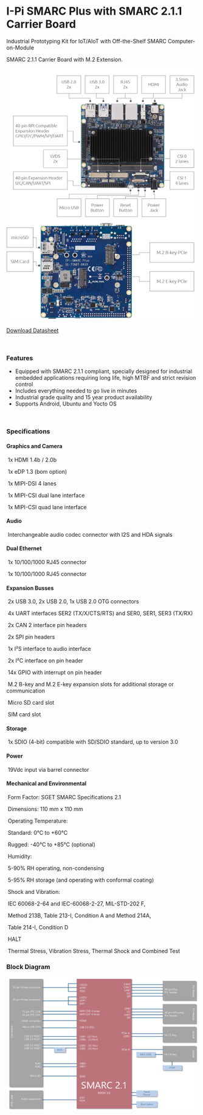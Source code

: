 I-Pi SMARC Plus with SMARC 2.1.1 Carrier Board 
===


Industrial Prototyping Kit for IoT/AIoT with Off-the-Shelf SMARC Computer-on-Module

SMARC 2.1.1 Carrier Board with M.2 Extension.

<img src="UserInterfaces.assets/I-Pi-SMARC-IMX8M-Plus-interfaces-B.jpg" alt="img" style="zoom: 67%; margin-left: auto; margin-right: auto; display: block;" />

<img src="UserInterfaces.assets/I-Pi-SMARC-IMX8M-Plus-interfaces-A.png" alt="img" style="zoom: 67%; margin-left: auto; margin-right: auto; display: block;" />



[Download Datasheet](https://hq0epm0west0us0storage.blob.core.windows.net/$web/public/SMARC/LEC-iMX8MP/documentation/I-Pi-SMARC-IMX8M-Plus-datasheet-20210427.pdf)

<br>

<div class = "bullets">

### **Features**


*	Equipped with SMARC 2.1.1 compliant, specially designed for
industrial embedded applications requiring long life, high MTBF and
strict revision control
* Includes everything needed to go live in minutes
* Industrial grade quality and 15 year product availability
*  Supports Android, Ubuntu and Yocto OS
<br>

### **Specifications**

#### Graphics and Camera

​	1x HDMI 1.4b / 2.0b 

​    1x eDP 1.3 (bom option) 

​    1x MIPI-DSI 4 lanes  

​    1x MIPI-CSI dual lane interface  

​    1x MIPI-CSI quad lane interface 

#### **Audio**	 

​    Interchangeable audio codec connector with I2S and HDA signals 

#### **Dual Ethernet**	 

​    1x 10/100/1000 RJ45 connector 

​    1x 10/100/1000 RJ45 connector 

#### **Expansion Busses**	 

​     2x USB 3.0, 2x USB 2.0, 1x USB 2.0 OTG connectors 

​     4x UART interfaces SER2 (TX/X/CTS/RTS) and SER0, SER1, SER3 (TX/RX) 

​     2x CAN 2 interface pin headers 

​     2x SPI pin headers 

​     1x I²S interface to audio interface  

​     2x I²C interface on pin header 

​     14x GPIO with interrupt on pin header

​      M.2 B-key and M.2 E-key expansion slots for additional storage or communication

​      Micro SD card slot

​      SIM card slot

#### **Storage**	 

​      1x SDIO (4-bit) compatible with SD/SDIO standard, up to version 3.0 

#### **Power** 

​      19Vdc input via barrel connector 

#### **Mechanical and Environmental**	 

​      Form Factor: SGET SMARC Specifications 2.1 

​      Dimensions: 110 mm x 110 mm 

​      Operating Temperature:	

​            Standard: 0°C to +60°C 

​            Rugged: -40°C to +85°C (optional) 

​       Humidity:

​            5-90% RH operating, non-condensing 

​            5-95% RH storage (and operating with conformal coating) 

​       Shock and Vibration:	

​            IEC 60068-2-64 and IEC-60068-2-27, MIL-STD-202 F,  

​            Method 213B, Table 213-I, Condition A and Method 214A,  

​            Table 214-I, Condition D 

​        HALT			

​             Thermal Stress, Vibration Stress, Thermal Shock and Combined Test 



### **Block Diagram** 

<center>
<img src="CarrierIntroduction.assets/block_diagram-1616579611776.PNG"   /> 
</center>
</div>


